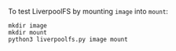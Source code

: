 To test LiverpoolFS by mounting `image` into `mount`:

```
mkdir image
mkdir mount
python3 liverpoolfs.py image mount
```
